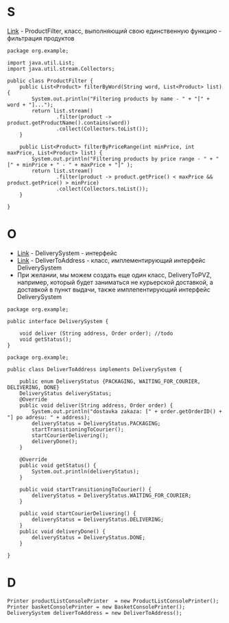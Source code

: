 # S
[Link](/src/main/java/org/example/ProductFilter.java) - ProductFilter, класс, выполняющий свою единственную функцию - фильтрация продуктов
```
package org.example;

import java.util.List;
import java.util.stream.Collectors;

public class ProductFilter {
    public List<Product> filterByWord(String word, List<Product> list) {
        System.out.println("Filtering products by name - " + "[" + word + "]...");
        return list.stream()
                .filter(product -> product.getProductName().contains(word))
                .collect(Collectors.toList());
    }

    public List<Product> filterByPriceRange(int minPrice, int maxPrice, List<Product> list) {
        System.out.println("Filtering products by price range - " + "[" + minPrice + " - " + maxPrice + "]" );
        return list.stream()
                .filter(product -> product.getPrice() < maxPrice && product.getPrice() > minPrice)
                .collect(Collectors.toList());
    }

}
```
# O
- [Link](/src/main/java/org/example/DeliverySystem.java) - DeliverySystem - интерфейс
- [Link](/src/main/java/org/example/DeliverToAddress.java) - DeliverToAddress - класс, имплементирующий интерфейс DeliverySystem
- При желании, мы можем создать еще один класс, DeliveryToPVZ, например, который будет заниматься не курьерской доставкой, а доставкой в пункт выдачи, также имплепентирующий интерфейс DeliverySystem
```
package org.example;

public interface DeliverySystem {

    void deliver (String address, Order order); //todo
    void getStatus();
}
```
```
package org.example;

public class DeliverToAddress implements DeliverySystem {

    public enum DeliveryStatus {PACKAGING, WAITING_FOR_COURIER, DELIVERING, DONE}
    DeliveryStatus deliveryStatus;
    @Override
    public void deliver(String address, Order order) {
        System.out.println("dostavka zakaza: [" + order.getOrderID() + "] po adresu: " + address);
        deliveryStatus = DeliveryStatus.PACKAGING;
        startTransitioningToCourier();
        startCourierDelivering();
        deliveryDone();
    }

    @Override
    public void getStatus() {
        System.out.println(deliveryStatus);
    }

    public void startTransitioningToCourier() {
        deliveryStatus = DeliveryStatus.WAITING_FOR_COURIER;
    }

    public void startCourierDelivering() {
        deliveryStatus = DeliveryStatus.DELIVERING;
    }
    public void deliveryDone() {
        deliveryStatus = DeliveryStatus.DONE;
    }

}
```
# D
```
Printer productListConsolePrinter  = new ProductListConsolePrinter();
Printer basketConsolePrinter = new BasketConsolePrinter();
DeliverySystem deliverToAddress = new DeliverToAddress();
```
